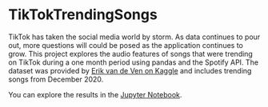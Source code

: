 # TikTokTrendingSongs

TikTok has taken the social media world by storm. As data continues to pour out, more questions will could be posed as the application continues to grow. This project explores the audio features of songs that were trending on TikTok during a one month period using pandas and the Spotify API. The dataset was provided by [Erik van de Ven on Kaggle](https://www.kaggle.com/erikvdven/tiktok-trending-december-2020) and includes trending songs from December 2020. 

You can explore the results in the [Jupyter Notebook](https://github.com/WesH0use/TikTokTrendingSongs/blob/main/TikTok%20Trending%20Data%20Analysis%20.ipynb). 
